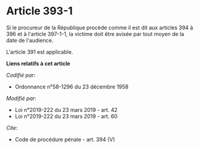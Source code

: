 # Article 393-1

Si le procureur de la République procède comme il est dit aux articles 394 à 396 et à l'article 397-1-1, la victime doit être
avisée par tout moyen de la date de l'audience.

L'article 391 est applicable.

**Liens relatifs à cet article**

_Codifié par_:

  - Ordonnance n°58-1296 du 23 décembre 1958

_Modifié par_:

  - Loi n°2019-222 du 23 mars 2019 - art. 42
  - Loi n°2019-222 du 23 mars 2019 - art. 60

_Cite_:

  - Code de procédure pénale - art. 394 (V)
